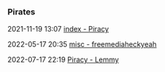 ###  Pirates

2021-11-19 13:07 [index - Piracy](https://www.reddit.com/r/Piracy/wiki/index/)

2022-05-17 20:35 [misc - freemediaheckyeah](https://saidit.net/s/freemediaheckyeah/wiki/misc)

2022-07-17 22:19 [Piracy - Lemmy](https://lemmy.ml/c/piracy)



